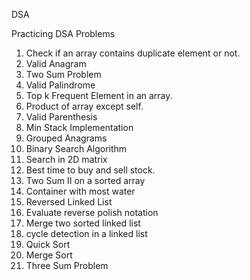 DSA 

Practicing DSA Problems
1. Check if an array contains duplicate element or not.
2. Valid Anagram
3. Two Sum Problem
4. Valid Palindrome
5. Top k Frequent Element in an array.
6. Product of array except self.
7. Valid Parenthesis
8. Min Stack Implementation
9. Grouped Anagrams
10. Binary Search Algorithm
11. Search in 2D matrix
12. Best time to buy and sell stock.
13. Two Sum II on a sorted array
14. Container with most water
15. Reversed Linked List
16. Evaluate reverse polish notation
17. Merge two sorted linked list
18. cycle detection in a linked list
19. Quick Sort
20. Merge Sort
21. Three Sum Problem
